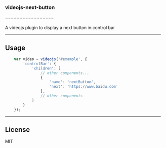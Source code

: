 ### videojs-next-button
=================

A videojs plugin to display a next button in control bar

-----
Usage
-----
```javascript
	var video = videojs('#example', {
		'controlBar': {
			'children': [
				// other components...
				{
                    'name': 'nextButton',
                    'next': 'https://www.baidu.com'
                },
                // other components
			]
		}
	});
```

-----
License
-----
MIT